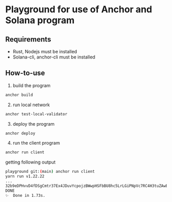 # Playground for use of Anchor and Solana program
## Requirements
+ Rust, Nodejs must be installed
+ Solana-cli, anchor-cli must be installed

## How-to-use
1. build the program
```bash
anchor build
```

2. run local network
```bash
anchor test-local-validator
```

3. deploy the program
```bash
anchor deploy
```

4. run the client program
```bash
anchor run client
```

getting following output
```bash
playground git:(main) anchor run client
yarn run v1.22.22
...
32b9eDPHvvD4fDSgCmtr37Ex4JDuvYcpojzBWwpHSFbBU8hc5LrLGiPNpVc7RC4H3tuZAwE9qeuHKJRP9TX6GS89
DONE
✨  Done in 1.73s.
```